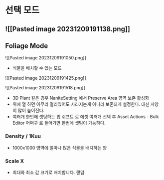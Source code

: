 # 선택 모드

![[Pasted image 20231209191138.png]]
---

## Foliage Mode

![[Pasted image 20231209191050.png]]

- 식물을 배치할 수 있는 모드

![[Pasted image 20231209191425.png]]

![[Pasted image 20231209191518.png]]
- 3D Plant 같은 경우 NaniteSetting 에서 Preserve Area 영역 보존 활성화
- 위에 껄 하면 아무리 멀리있어도 사라지는게 아니라 보존되게 설정한다. 대신 사양이 많이 높어진다.
- 여러개 한번에 셋팅하는 법 쉬프트 로 에셋 여러개 선택 후 Asset Actions - Bulk Editor 어쩌구 로 들어가면 한번에 셋팅이 가능하다.


### Density / 1Kuu

- 1000x1000 영역에 얼마나 많은 식물을 배치하는 양

### Scale X

- 최대와 최소 값 크기로 배치합니다. 랜덤
